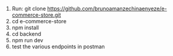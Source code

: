 1. Run: git clone https://github.com/brunoamanzechinaenyeze/e-commerce-store.git
2. cd e-commerce-store
3. npm install
4. cd backend
5. npm run dev
6. test the various endpoints in postman
